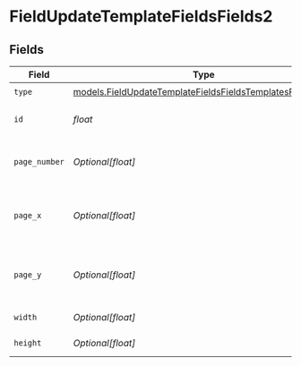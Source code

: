 # FieldUpdateTemplateFieldsFields2


## Fields

| Field                                                                                                                        | Type                                                                                                                         | Required                                                                                                                     | Description                                                                                                                  |
| ---------------------------------------------------------------------------------------------------------------------------- | ---------------------------------------------------------------------------------------------------------------------------- | ---------------------------------------------------------------------------------------------------------------------------- | ---------------------------------------------------------------------------------------------------------------------------- |
| `type`                                                                                                                       | [models.FieldUpdateTemplateFieldsFieldsTemplatesFieldsType](../models/fieldupdatetemplatefieldsfieldstemplatesfieldstype.md) | :heavy_check_mark:                                                                                                           | N/A                                                                                                                          |
| `id`                                                                                                                         | *float*                                                                                                                      | :heavy_check_mark:                                                                                                           | The ID of the field to update.                                                                                               |
| `page_number`                                                                                                                | *Optional[float]*                                                                                                            | :heavy_minus_sign:                                                                                                           | The page number the field will be on.                                                                                        |
| `page_x`                                                                                                                     | *Optional[float]*                                                                                                            | :heavy_minus_sign:                                                                                                           | The X coordinate of where the field will be placed.                                                                          |
| `page_y`                                                                                                                     | *Optional[float]*                                                                                                            | :heavy_minus_sign:                                                                                                           | The Y coordinate of where the field will be placed.                                                                          |
| `width`                                                                                                                      | *Optional[float]*                                                                                                            | :heavy_minus_sign:                                                                                                           | The width of the field.                                                                                                      |
| `height`                                                                                                                     | *Optional[float]*                                                                                                            | :heavy_minus_sign:                                                                                                           | The height of the field.                                                                                                     |